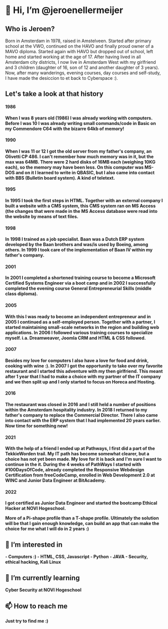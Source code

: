 <h1>👋 Hi, I’m @jeroenellermeijer</h1>
<h2>Who is Jeroen?</h2>
<!---
jeroenellermeijer/jeroenellermeijer is a ✨ special ✨ repository because its `README.md` (this file) appears on your GitHub profile.
You can click the Preview link to take a look at your changes.
--->
Born in Amsterdam in 1978, raised in Amstelveen. Started after primary school at the VWO, continued on the HAVO and finally proud owner of a MAVO diploma. Started again with HAVO but dropped out of school, left home and started working at the age of 17. After having lived in all Amsterdam city districts, I now live in Amsterdam West with my girlfriend and 3 children (daughter of 16, son of 12 and another daughter of 3 years). Now, after many wanderings, evening courses, day courses and self-study, I have made the desiccion to et back to Cyberspace :).<b>

<h2>Let's take a look at that history</h2>
<h4>1986</h4> When I was 8 years old (1986) I was already working with computers. Before I was 10 I was already writing small commands/code in Basic on my Commendore C64 with the bizarre 64kb of memory!
<h4>1990</h4> When I was 11 or 12 I got the old server from my father's company, an Olivetti CP 486. I can't remember how much memory was in it, but the max was 64MB. There were 2 hard disks of 16MB each (weighing 10KG each), so the memory may have been less. On this computer was MS-DOS and on it I learned to write in QBASIC, but I also came into contact with BBS (Bulletin board system). A kind of teletext. <!-- https://www.youtube.com/watch?v=JWdr4zeE3JU -->
<h4>1995</h4> In 1995 I took the first steps in HTML. Together with an external company I built a website with a CMS system, this CMS system ran on MS Access (the changes that were made in the MS Access database were read into the website by means of text files.
<h4>1998</h4> In 1998 I trained as a job specialist. Baan was a Dutch ERP system developed by the Baan brothers and was/is used by Boeing, among others. In 1999 I took care of the implementation of Baan IV within my father's company.
<h4>2001</h4> In 2001 I completed a shortened training course to become a Microsoft Certified Systems Engineer via a boot camp and in 2002 I successfully completed the evening course General Entrepreneurial Skills (middle class diploma).
<h4>2005</h4> With this I was ready to become an independent entrepreneur and in 2005 I continued as a self-employed person. Together with a partner, I started maintaining small-scale networks in the region and building web applications. In 2006 I followed various training courses to specialize myself. i.a. Dreamweaver, Joomla CRM and HTML & CSS followed.
<h4>2007</h4> Besides my love for computers I also have a love for food and drink, cooking with wine :). In 2007 I got the opportunity to take over my favorite restaurant and I started this adventure with my then girlfriend. This meant after 1 year that I had to make a choice with my partner of the IT company and we then split up and I only started to focus on Horeca and Hosting.
<h4>2016</h4> The restaurant was closed in 2016 and I still held a number of positions within the Amsterdam hospitality industry. In 2018 I returned to my father's company to replace the Commercial Director. There I also came into contact with the ERP system that I had implemented 20 years earlier. Now time for something new!
<h4>2021</h4> With the help of a friend I ended up at Pathways, I first did a part of the TekkieWorden trail. My IT path has become somewhat clearer, but a choice has not yet been made. My love for it is back and I'm sure I want to continue in the it. During the 4 weeks of PathWays I started with #100DaysOfCode, already completed the Responsive Webdesign Certification from freeCodeCamp, enrolled in Web Development 2.0 at WINC and Junior Data Engineer at BitAcademy. 
<h4>2022</h4> I got certified as Junior Data Engineer and started the bootcamp Ethical Hacker at NOVI Hogeschool.

More of a Pi-shape profile than a T-shape profile. Ultimately the solution will be that I gain enough knowledge, can build an app that can make the choice for me what I will do in 2 years :)

<h2>👀 I’m interested in</h2>
- Computers :) 
- HTML, CSS, Javascript
- Python
- JAVA
- Security, ethical hacking, Kali Linux

<h2>🌱 I’m currently learning</h2>
Cyber Security at NOVI Hogeschool

<h2>📫 How to reach me</h2>
Just try to find me :)
